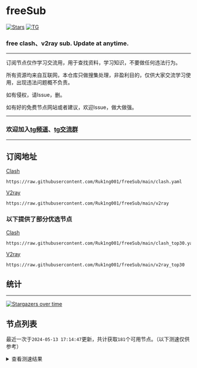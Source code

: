 # freeSub
[![Stars](https://img.shields.io/github/stars/Ruk1ng001/freeSub)](https://github.com/Ruk1ng001/freeSub/stargazers)
[![TG](https://img.shields.io/badge/Telegram-gray?logo=Telegram)](https://t.me/Ruk1ng001)
### free clash、v2ray sub. Update at anytime.

---

订阅节点仅作学习交流用，用于查找资料，学习知识，不要做任何违法行为。

所有资源均来自互联网，本仓库只做搜集处理，非盈利目的，仅供大家交流学习使用，出现违法问题概不负责。

如有侵权，请Issue，删。

如有好的免费节点网站或者建议，欢迎Issue，做大做强。

---

### 欢迎加入[tg频道](https://t.me/Ruk1ng001)、[tg交流群](https://t.me/+-e-b04EE5Cw2NmU1)

---

## 订阅地址
[Clash](https://raw.githubusercontent.com/Ruk1ng001/freeSub/main/clash.yaml)
```
https://raw.githubusercontent.com/Ruk1ng001/freeSub/main/clash.yaml
```
[V2ray](https://raw.githubusercontent.com/Ruk1ng001/freeSub/main/v2ray)
```
https://raw.githubusercontent.com/Ruk1ng001/freeSub/main/v2ray
```
### 以下提供了部分优选节点

[Clash](https://raw.githubusercontent.com/Ruk1ng001/freeSub/main/clash_top30.yaml)
```
https://raw.githubusercontent.com/Ruk1ng001/freeSub/main/clash_top30.yaml
```
[V2ray](https://raw.githubusercontent.com/Ruk1ng001/freeSub/main/v2ray_top30)
```
https://raw.githubusercontent.com/Ruk1ng001/freeSub/main/v2ray_top30
```

## 统计

---

[![Stargazers over time](https://starchart.cc/Ruk1ng001/freeSub.svg)](https://starchart.cc/Ruk1ng001/freeSub)

## 节点列表

最近一次于`2024-05-13 17:14:47`更新，共计获取`181`个可用节点。（以下测速仅供参考）

<details> <summary>查看测速结果</summary>

| 序号 | 节点 | 带宽 | 延迟 |
|:--:|:--:|:--:|:--:|
 | 1 | github.com/Ruk1ng001_1788757087 | 1.57MB/s | 321.00ms |
 | 2 | github.com/Ruk1ng001_2832847637 | 1.33MB/s | 409.00ms |
 | 3 | github.com/Ruk1ng001_2306407879 | 1.28MB/s | 385.00ms |
 | 4 | github.com/Ruk1ng001_3540856638 | 1.11MB/s | 708.00ms |
 | 5 | github.com/Ruk1ng001_149570347 | 958.95KB/s | 505.00ms |
 | 6 | github.com/Ruk1ng001_1708283347 | 848.86KB/s | 693.00ms |
 | 7 | github.com/Ruk1ng001_2690750277 | 817.31KB/s | 598.00ms |
 | 8 | github.com/Ruk1ng001_3375573101 | 806.11KB/s | 293.00ms |
 | 9 | github.com/Ruk1ng001_2245605695 | 786.18KB/s | 718.00ms |
 | 10 | github.com/Ruk1ng001_3934250345 | 780.71KB/s | 541.00ms |
 | 11 | github.com/Ruk1ng001_2386156489 | 776.51KB/s | 431.00ms |
 | 12 | github.com/Ruk1ng001_1238702783 | 759.79KB/s | 983.00ms |
 | 13 | github.com/Ruk1ng001_1658202397 | 734.90KB/s | 626.00ms |
 | 14 | github.com/Ruk1ng001_3118542714 | 697.47KB/s | 772.00ms |
 | 15 | github.com/Ruk1ng001_34491053 | 694.68KB/s | 781.00ms |
 | 16 | github.com/Ruk1ng001_986953778 | 694.36KB/s | 760.00ms |
 | 17 | github.com/Ruk1ng001_1850830156 | 692.68KB/s | 754.00ms |
 | 18 | github.com/Ruk1ng001_805306763 | 690.74KB/s | 700.00ms |
 | 19 | github.com/Ruk1ng001_506516170 | 689.98KB/s | 786.00ms |
 | 20 | github.com/Ruk1ng001_1226365376 | 688.14KB/s | 797.00ms |
 | 21 | github.com/Ruk1ng001_4071801812 | 687.70KB/s | 830.00ms |
 | 22 | github.com/Ruk1ng001_2040471829 | 685.86KB/s | 808.00ms |
 | 23 | github.com/Ruk1ng001_4043719604 | 681.03KB/s | 769.00ms |
 | 24 | github.com/Ruk1ng001_3331002883 | 677.03KB/s | 812.00ms |
 | 25 | github.com/Ruk1ng001_2223018783 | 650.39KB/s | 860.00ms |
 | 26 | github.com/Ruk1ng001_3412803857 | 646.62KB/s | 631.00ms |
 | 27 | github.com/Ruk1ng001_3969388361 | 644.28KB/s | 907.00ms |
 | 28 | github.com/Ruk1ng001_3570268615 | 639.85KB/s | 827.00ms |
 | 29 | github.com/Ruk1ng001_292097999 | 629.42KB/s | 824.00ms |
 | 30 | github.com/Ruk1ng001_2962427332 | 618.64KB/s | 525.00ms |
 | 31 | github.com/Ruk1ng001_2163870954 | 607.67KB/s | 933.00ms |
 | 32 | github.com/Ruk1ng001_190328502 | 602.35KB/s | 888.00ms |
 | 33 | github.com/Ruk1ng001_4103724366 | 601.09KB/s | 868.00ms |
 | 34 | github.com/Ruk1ng001_3100793083 | 600.35KB/s | 1037.00ms |
 | 35 | github.com/Ruk1ng001_1868583993 | 598.85KB/s | 924.00ms |
 | 36 | github.com/Ruk1ng001_2371392418 | 597.79KB/s | 872.00ms |
 | 37 | github.com/Ruk1ng001_2998163671 | 595.97KB/s | 902.00ms |
 | 38 | github.com/Ruk1ng001_449432901 | 594.86KB/s | 929.00ms |
 | 39 | github.com/Ruk1ng001_770441610 | 594.59KB/s | 908.00ms |
 | 40 | github.com/Ruk1ng001_2313885247 | 594.42KB/s | 921.00ms |
 | 41 | github.com/Ruk1ng001_3065563139 | 593.32KB/s | 932.00ms |
 | 42 | github.com/Ruk1ng001_537913299 | 592.97KB/s | 915.00ms |
 | 43 | github.com/Ruk1ng001_3293961401 | 592.81KB/s | 979.00ms |
 | 44 | github.com/Ruk1ng001_2647609425 | 592.67KB/s | 922.00ms |
 | 45 | github.com/Ruk1ng001_3416917301 | 591.08KB/s | 914.00ms |
 | 46 | github.com/Ruk1ng001_2772074560 | 590.97KB/s | 1006.00ms |
 | 47 | github.com/Ruk1ng001_406487866 | 590.45KB/s | 962.00ms |
 | 48 | github.com/Ruk1ng001_3697524644 | 590.14KB/s | 926.00ms |
 | 49 | github.com/Ruk1ng001_844965240 | 589.27KB/s | 987.00ms |
 | 50 | github.com/Ruk1ng001_116703588 | 589.20KB/s | 942.00ms |
 | 51 | github.com/Ruk1ng001_1851418642 | 588.70KB/s | 935.00ms |
 | 52 | github.com/Ruk1ng001_2987911504 | 588.57KB/s | 931.00ms |
 | 53 | github.com/Ruk1ng001_1180060259 | 588.53KB/s | 1013.00ms |
 | 54 | github.com/Ruk1ng001_2044263175 | 588.44KB/s | 923.00ms |
 | 55 | github.com/Ruk1ng001_661279417 | 588.27KB/s | 1007.00ms |
 | 56 | github.com/Ruk1ng001_832391247 | 586.13KB/s | 919.00ms |
 | 57 | github.com/Ruk1ng001_4225185103 | 585.86KB/s | 1023.00ms |
 | 58 | github.com/Ruk1ng001_3559615113 | 585.71KB/s | 994.00ms |
 | 59 | github.com/Ruk1ng001_3168958691 | 585.13KB/s | 1025.00ms |
 | 60 | github.com/Ruk1ng001_3597134987 | 584.97KB/s | 931.00ms |
 | 61 | github.com/Ruk1ng001_3875074547 | 582.36KB/s | 956.00ms |
 | 62 | github.com/Ruk1ng001_1989804167 | 580.64KB/s | 976.00ms |
 | 63 | github.com/Ruk1ng001_1076398923 | 579.28KB/s | 996.00ms |
 | 64 | github.com/Ruk1ng001_3293006801 | 569.23KB/s | 1252.00ms |
 | 65 | github.com/Ruk1ng001_2021478874 | 565.90KB/s | 884.00ms |
 | 66 | github.com/Ruk1ng001_3079588268 | 563.66KB/s | 1038.00ms |
 | 67 | github.com/Ruk1ng001_1209984780 | 534.74KB/s | 827.00ms |
 | 68 | github.com/Ruk1ng001_4206385153 | 525.17KB/s | 780.00ms |
 | 69 | github.com/Ruk1ng001_1132634313 | 523.63KB/s | 1310.00ms |
 | 70 | github.com/Ruk1ng001_839126155 | 519.68KB/s | 722.00ms |
 | 71 | github.com/Ruk1ng001_3718927122 | 519.36KB/s | 798.00ms |
 | 72 | github.com/Ruk1ng001_2740881614 | 514.49KB/s | 885.00ms |
 | 73 | github.com/Ruk1ng001_233576226 | 511.39KB/s | 1277.00ms |
 | 74 | github.com/Ruk1ng001_2054894954 | 509.04KB/s | 1516.00ms |
 | 75 | github.com/Ruk1ng001_2308501734 | 495.41KB/s | 1553.00ms |
 | 76 | github.com/Ruk1ng001_2194615537 | 481.09KB/s | 1554.00ms |
 | 77 | github.com/Ruk1ng001_459534470 | 479.10KB/s | 1566.00ms |
 | 78 | github.com/Ruk1ng001_1034331182 | 472.26KB/s | 1592.00ms |
 | 79 | github.com/Ruk1ng001_2538090666 | 462.34KB/s | 1025.00ms |
 | 80 | github.com/Ruk1ng001_1472351678 | 460.77KB/s | 1579.00ms |
 | 81 | github.com/Ruk1ng001_964534382 | 434.38KB/s | 1266.00ms |
 | 82 | github.com/Ruk1ng001_3851508785 | 428.51KB/s | 1126.00ms |
 | 83 | github.com/Ruk1ng001_1060759337 | 426.84KB/s | 1092.00ms |
 | 84 | github.com/Ruk1ng001_3402559863 | 413.23KB/s | 675.00ms |
 | 85 | github.com/Ruk1ng001_1388672434 | 380.83KB/s | 1976.00ms |
 | 86 | github.com/Ruk1ng001_1673641397 | 369.60KB/s | 629.00ms |
 | 87 | github.com/Ruk1ng001_2786507262 | 364.70KB/s | 1218.00ms |
 | 88 | github.com/Ruk1ng001_218289681 | 338.83KB/s | 890.00ms |
 | 89 | github.com/Ruk1ng001_2862168499 | 330.20KB/s | 1361.00ms |
 | 90 | github.com/Ruk1ng001_3290277154 | 329.27KB/s | 1407.00ms |
 | 91 | github.com/Ruk1ng001_1108544810 | 321.34KB/s | 916.00ms |
 | 92 | github.com/Ruk1ng001_3889678921 | 317.36KB/s | 2009.00ms |
 | 93 | github.com/Ruk1ng001_3362003740 | 311.29KB/s | 1588.00ms |
 | 94 | github.com/Ruk1ng001_3681621484 | 305.32KB/s | 1452.00ms |
 | 95 | github.com/Ruk1ng001_1542644257 | 304.25KB/s | 1395.00ms |
 | 96 | github.com/Ruk1ng001_2013146544 | 298.54KB/s | 1057.00ms |
 | 97 | github.com/Ruk1ng001_4140861531 | 298.43KB/s | 575.00ms |
 | 98 | github.com/Ruk1ng001_1903292082 | 298.31KB/s | 770.00ms |
 | 99 | github.com/Ruk1ng001_4063309201 | 298.25KB/s | 1798.00ms |
 | 100 | github.com/Ruk1ng001_2493423974 | 297.98KB/s | 1248.00ms |
 | 101 | github.com/Ruk1ng001_796916901 | 297.93KB/s | 702.00ms |
 | 102 | github.com/Ruk1ng001_4251118299 | 297.29KB/s | 1983.00ms |
 | 103 | github.com/Ruk1ng001_1855943804 | 297.25KB/s | 1662.00ms |
 | 104 | github.com/Ruk1ng001_1159366513 | 293.96KB/s | 1206.00ms |
 | 105 | github.com/Ruk1ng001_4125802957 | 292.61KB/s | 1456.00ms |
 | 106 | github.com/Ruk1ng001_3469316866 | 290.33KB/s | 2328.00ms |
 | 107 | github.com/Ruk1ng001_2963130294 | 290.00KB/s | 1313.00ms |
 | 108 | github.com/Ruk1ng001_3622565782 | 287.63KB/s | 1402.00ms |
 | 109 | github.com/Ruk1ng001_2725052174 | 280.02KB/s | 1456.00ms |
 | 110 | github.com/Ruk1ng001_838451797 | 271.85KB/s | 1609.00ms |
 | 111 | github.com/Ruk1ng001_2193625575 | 265.79KB/s | 2309.00ms |
 | 112 | github.com/Ruk1ng001_295479432 | 264.07KB/s | 2255.00ms |
 | 113 | github.com/Ruk1ng001_536822818 | 260.25KB/s | 134.00ms |
 | 114 | github.com/Ruk1ng001_3773318312 | 255.56KB/s | 907.00ms |
 | 115 | github.com/Ruk1ng001_1616468470 | 247.94KB/s | 155.00ms |
 | 116 | github.com/Ruk1ng001_3385656539 | 226.83KB/s | 1530.00ms |
 | 117 | github.com/Ruk1ng001_1336516738 | 220.04KB/s | 2110.00ms |
 | 118 | github.com/Ruk1ng001_3248145375 | 217.40KB/s | 1722.00ms |
 | 119 | github.com/Ruk1ng001_2847066904 | 215.38KB/s | 2110.00ms |
 | 120 | github.com/Ruk1ng001_3392725797 | 207.79KB/s | 2784.00ms |
 | 121 | github.com/Ruk1ng001_3557028703 | 201.75KB/s | 2527.00ms |
 | 122 | github.com/Ruk1ng001_1694492034 | 199.13KB/s | 1538.00ms |
 | 123 | github.com/Ruk1ng001_237030643 | 190.65KB/s | 1503.00ms |
 | 124 | github.com/Ruk1ng001_194184434 | 190.48KB/s | 1462.00ms |
 | 125 | github.com/Ruk1ng001_1780867753 | 185.09KB/s | 725.00ms |
 | 126 | github.com/Ruk1ng001_4202677164 | 183.98KB/s | 1427.00ms |
 | 127 | github.com/Ruk1ng001_2271452787 | 177.84KB/s | 64.00ms |
 | 128 | github.com/Ruk1ng001_1695599451 | 176.94KB/s | 856.00ms |
 | 129 | github.com/Ruk1ng001_1676283943 | 173.37KB/s | 1215.00ms |
 | 130 | github.com/Ruk1ng001_54239677 | 172.84KB/s | 2022.00ms |
 | 131 | github.com/Ruk1ng001_1964030541 | 170.56KB/s | 235.00ms |
 | 132 | github.com/Ruk1ng001_3617853271 | 170.33KB/s | 341.00ms |
 | 133 | github.com/Ruk1ng001_3543698725 | 170.32KB/s | 1873.00ms |
 | 134 | github.com/Ruk1ng001_24015290 | 170.26KB/s | 158.00ms |
 | 135 | github.com/Ruk1ng001_3362580199 | 170.01KB/s | 327.00ms |
 | 136 | github.com/Ruk1ng001_3756619769 | 166.62KB/s | 1368.00ms |
 | 137 | github.com/Ruk1ng001_3372547913 | 165.09KB/s | 1327.00ms |
 | 138 | github.com/Ruk1ng001_1091569262 | 157.28KB/s | 1341.00ms |
 | 139 | github.com/Ruk1ng001_2269129838 | 157.01KB/s | 1561.00ms |
 | 140 | github.com/Ruk1ng001_1024834280 | 151.24KB/s | 1064.00ms |
 | 141 | github.com/Ruk1ng001_2560504633 | 149.22KB/s | 1479.00ms |
 | 142 | github.com/Ruk1ng001_436660577 | 146.22KB/s | 1647.00ms |
 | 143 | github.com/Ruk1ng001_3970925062 | 146.16KB/s | 214.00ms |
 | 144 | github.com/Ruk1ng001_784932094 | 145.48KB/s | 1383.00ms |
 | 145 | github.com/Ruk1ng001_2617501041 | 143.45KB/s | 1385.00ms |
 | 146 | github.com/Ruk1ng001_184998897 | 141.47KB/s | 1064.00ms |
 | 147 | github.com/Ruk1ng001_1106270083 | 137.30KB/s | 1395.00ms |
 | 148 | github.com/Ruk1ng001_4221750867 | 135.88KB/s | 1323.00ms |
 | 149 | github.com/Ruk1ng001_711096051 | 133.93KB/s | 1380.00ms |
 | 150 | github.com/Ruk1ng001_2218194186 | 131.10KB/s | 1548.00ms |
 | 151 | github.com/Ruk1ng001_3499179898 | 130.61KB/s | 1163.00ms |
 | 152 | github.com/Ruk1ng001_1557395967 | 128.04KB/s | 1341.00ms |
 | 153 | github.com/Ruk1ng001_2507663752 | 127.81KB/s | 500.00ms |
 | 154 | github.com/Ruk1ng001_3844933833 | 127.60KB/s | 124.00ms |
 | 155 | github.com/Ruk1ng001_2744246456 | 127.51KB/s | 1339.00ms |
 | 156 | github.com/Ruk1ng001_2678214959 | 125.65KB/s | 1529.00ms |
 | 157 | github.com/Ruk1ng001_3269726073 | 120.79KB/s | 2351.00ms |
 | 158 | github.com/Ruk1ng001_3418298641 | 120.61KB/s | 1357.00ms |
 | 159 | github.com/Ruk1ng001_3997140244 | 119.19KB/s | 1551.00ms |
 | 160 | github.com/Ruk1ng001_3796575036 | 118.66KB/s | 1442.00ms |
 | 161 | github.com/Ruk1ng001_2032206835 | 115.02KB/s | 2351.00ms |
 | 162 | github.com/Ruk1ng001_2763158023 | 114.73KB/s | 1364.00ms |
 | 163 | github.com/Ruk1ng001_1551530121 | 113.82KB/s | 1507.00ms |
 | 164 | github.com/Ruk1ng001_1993975900 | 99.24KB/s | 1313.00ms |
 | 165 | github.com/Ruk1ng001_4254612172 | 97.25KB/s | 2302.00ms |
 | 166 | github.com/Ruk1ng001_2605417371 | 86.74KB/s | 1674.00ms |
 | 167 | github.com/Ruk1ng001_3835159238 | 72.79KB/s | 1906.00ms |
 | 168 | github.com/Ruk1ng001_1092046360 | 57.79KB/s | 690.00ms |
 | 169 | github.com/Ruk1ng001_1670820960 | 52.21KB/s | 736.00ms |
 | 170 |  | N/A | N/A |
 | 171 |  | N/A | N/A |
 | 172 |  | N/A | N/A |
 | 173 |  | N/A | N/A |
 | 174 |  | N/A | N/A |
 | 175 |  | N/A | N/A |
 | 176 |  | N/A | N/A |
 | 177 |  | N/A | N/A |
 | 178 |  | N/A | N/A |
 | 179 |  | N/A | N/A |
 | 180 |  | N/A | N/A |
 | 181 |  | N/A | N/A |


</details>
